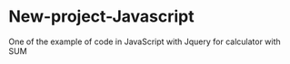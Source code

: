 # New-project-Javascript
One of the example of code in JavaScript with Jquery for calculator with SUM


